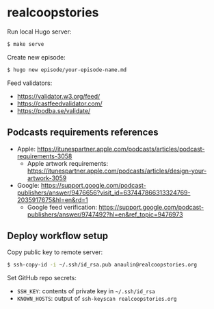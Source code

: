 # realcoopstories

Run local Hugo server:
```bash
$ make serve
```

Create new episode:
```bash
$ hugo new episode/your-episode-name.md
```

Feed validators:
* https://validator.w3.org/feed/
* https://castfeedvalidator.com/
* https://podba.se/validate/

## Podcasts requirements references

* Apple: https://itunespartner.apple.com/podcasts/articles/podcast-requirements-3058
  * Apple artwork requirements: https://itunespartner.apple.com/podcasts/articles/design-your-artwork-3059
* Google: https://support.google.com/podcast-publishers/answer/9476656?visit_id=637447866313324769-2035917675&hl=en&rd=1
  * Google feed verification: https://support.google.com/podcast-publishers/answer/9747492?hl=en&ref_topic=9476973


## Deploy workflow setup

Copy public key to remote server:
```bash
$ ssh-copy-id -i ~/.ssh/id_rsa.pub anaulin@realcoopstories.org
```

Set GitHub repo secrets:
* `SSH_KEY`: contents of private key in `~/.ssh/id_rsa`
* `KNOWN_HOSTS`: output of `ssh-keyscan realcoopstories.org`
